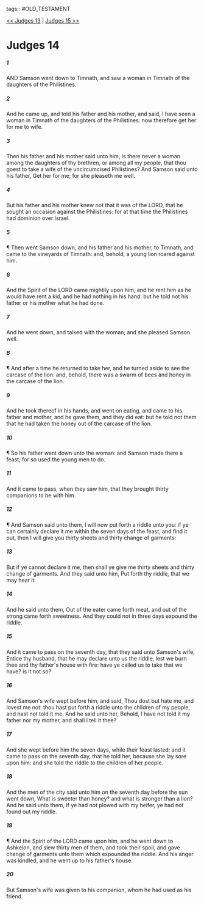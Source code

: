 tags:: #OLD_TESTAMENT

[<< Judges 13](OLD_TESTAMENT/07_Judges/Judges_13.md) | [Judges 15 >>](OLD_TESTAMENT/07_Judges/Judges_15.md)

# Judges 14

##### 1

AND Samson went down to Timnath, and saw a woman in Timnath of the daughters of the Philistines.

##### 2

And he came up, and told his father and his mother, and said, I have seen a woman in Timnath of the daughters of the Philistines: now therefore get her for me to wife.

##### 3

Then his father and his mother said unto him, Is there never a woman among the daughters of thy brethren, or among all my people, that thou goest to take a wife of the uncircumcised Philistines? And Samson said unto his father, Get her for me; for she pleaseth me well.

##### 4

But his father and his mother knew not that it was of the LORD, that he sought an occasion against the Philistines: for at that time the Philistines had dominion over Israel.

##### 5

¶ Then went Samson down, and his father and his mother, to Timnath, and came to the vineyards of Timnath: and, behold, a young lion roared against him.

##### 6

And the Spirit of the LORD came mightily upon him, and he rent him as he would have rent a kid, and he had nothing in his hand: but he told not his father or his mother what he had done.

##### 7

And he went down, and talked with the woman; and she pleased Samson well.

##### 8

¶ And after a time he returned to take her, and he turned aside to see the carcase of the lion: and, behold, there was a swarm of bees and honey in the carcase of the lion.

##### 9

And he took thereof in his hands, and went on eating, and came to his father and mother, and he gave them, and they did eat: but he told not them that he had taken the honey out of the carcase of the lion.

##### 10

¶ So his father went down unto the woman: and Samson made there a feast; for so used the young men to do.

##### 11

And it came to pass, when they saw him, that they brought thirty companions to be with him.

##### 12

¶ And Samson said unto them, I will now put forth a riddle unto you: if ye can certainly declare it me within the seven days of the feast, and find it out, then I will give you thirty sheets and thirty change of garments:

##### 13

But if ye cannot declare it me, then shall ye give me thirty sheets and thirty change of garments. And they said unto him, Put forth thy riddle, that we may hear it.

##### 14

And he said unto them, Out of the eater came forth meat, and out of the strong came forth sweetness. And they could not in three days expound the riddle.

##### 15

And it came to pass on the seventh day, that they said unto Samson's wife, Entice thy husband, that he may declare unto us the riddle, lest we burn thee and thy father's house with fire: have ye called us to take that we have? is it not so?

##### 16

And Samson's wife wept before him, and said, Thou dost but hate me, and lovest me not: thou hast put forth a riddle unto the children of my people, and hast not told it me. And he said unto her, Behold, I have not told it my father nor my mother, and shall I tell it thee?

##### 17

And she wept before him the seven days, while their feast lasted: and it came to pass on the seventh day, that he told her, because she lay sore upon him: and she told the riddle to the children of her people.

##### 18

And the men of the city said unto him on the seventh day before the sun went down, What is sweeter than honey? and what is stronger than a lion? And he said unto them, If ye had not plowed with my heifer, ye had not found out my riddle.

##### 19

¶ And the Spirit of the LORD came upon him, and he went down to Ashkelon, and slew thirty men of them, and took their spoil, and gave change of garments unto them which expounded the riddle. And his anger was kindled, and he went up to his father's house.

##### 20

But Samson's wife was given to his companion, whom he had used as his friend.
